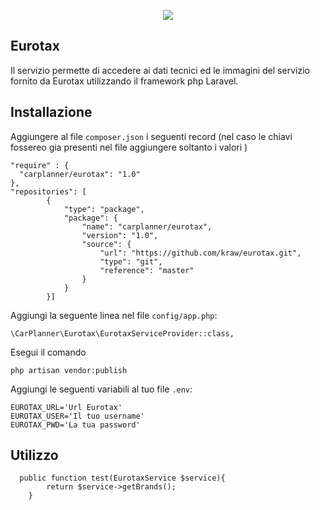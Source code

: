<p align="center"><img src="https://d260o8t6723rz8.cloudfront.net/carplanner/website/template/palma/assets/images/logo_2018_ao.png"></p>


## Eurotax

Il servizio permette di accedere ai dati tecnici ed le immagini del servizio fornito da Eurotax utilizzando il framework php Laravel.
## Installazione
Aggiungere al file ``composer.json`` i seguenti record (nel caso le chiavi fossereo gia presenti nel file aggiungere soltanto i valori )
```
"require" : {
  "carplanner/eurotax": "1.0"
},
"repositories": [
        {
            "type": "package",
            "package": {
                "name": "carplanner/eurotax",
                "version": "1.0",
                "source": {
                    "url": "https://github.com/kraw/eurotax.git",
                    "type": "git",
                    "reference": "master"
                }
            }
        }]
```

Aggiungi la seguente linea nel file `config/app.php`:

```
\CarPlanner\Eurotax\EurotaxServiceProvider::class,
```

Esegui il comando

```
php artisan vendor:publish
```
Aggiungi le seguenti variabili al tuo file `.env`:

```
EUROTAX_URL='Url Eurotax'
EUROTAX_USER='Il tuo username'
EUROTAX_PWD='La tua password'
```

## Utilizzo

```
  public function test(EurotaxService $service){
        return $service->getBrands();
    }
```